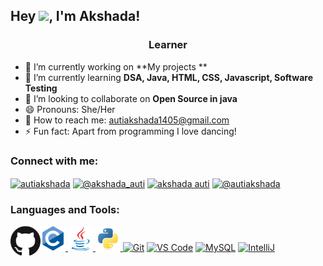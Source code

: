## Hey <img src="https://github.com/TheDudeThatCode/TheDudeThatCode/blob/master/Assets/Hi.gif" width="29">, I'm Akshada!
<h3 align="center">Learner</h3>

- 🔭 I’m currently working on **My projects **
- 🌱 I’m currently learning **DSA, Java, HTML, CSS, Javascript, Software Testing**
- 👯 I’m looking to collaborate on **Open Source in java**
- 😄 Pronouns: She/Her
- 📧 How to reach me: <a href="mailto:autiakshada1405@gmail.com">autiakshada1405@gmail.com</a>
- ⚡ Fun fact: Apart from programming I love dancing! 



<h3 align="left">Connect with me:</h3>
<p align="left">
<a href="https://codepen.io/autiakshada" target="blank"><img align="center" src="https://raw.githubusercontent.com/rahuldkjain/github-profile-readme-generator/master/src/images/icons/Social/codepen.svg" alt="autiakshada" height="30" width="40" /></a>
<a href="https://twitter.com/@akshada_auti" target="blank"><img align="center" src="https://raw.githubusercontent.com/rahuldkjain/github-profile-readme-generator/master/src/images/icons/Social/twitter.svg" alt="@akshada_auti" height="30" width="40" /></a>
<a href="https://linkedin.com/in/akshada auti" target="blank"><img align="center" src="https://raw.githubusercontent.com/rahuldkjain/github-profile-readme-generator/master/src/images/icons/Social/linked-in-alt.svg" alt="akshada auti" height="30" width="40" /></a>
<a href="https://hashnode.com/@autiakshada" target="blank"><img align="center" src="https://raw.githubusercontent.com/rahuldkjain/github-profile-readme-generator/master/src/images/icons/Social/hashnode.svg" alt="@autiakshada" height="30" width="40" /></a>
 
</p>

<h3 align="left">Languages and Tools:</h3>
<p align="left"> 
<a href="https://www.cprogramming.com/" target="_blank" rel="noreferrer"> <img src="https://raw.githubusercontent.com/devicons/devicon/master/icons/c/c-original.svg" alt="c" width="40" height="40"/> </a>
<a href="https://www.java.com" target="_blank" rel="noreferrer"> <img src="https://raw.githubusercontent.com/devicons/devicon/master/icons/java/java-original.svg" alt="java" width="40" height="40"/> </a>
<a href="https://www.python.org" target="_blank" rel="noreferrer"> <img src="https://raw.githubusercontent.com/devicons/devicon/master/icons/python/python-original.svg" alt="python" width="40" height="40"/> </a>
<a href = "https://git-scm.com/doc"><img src = "https://img.icons8.com/color/48/000000/git.png" alt = "Git" width = "48" height = "48"/></a>
<img align="left" alt="GitHub" width = "48" height = "48" src="https://raw.githubusercontent.com/github/explore/78df643247d429f6cc873026c0622819ad797942/topics/github/github.png" ><a href = "https://code.visualstudio.com/"><img src = "https://img.icons8.com/color/48/000000/visual-studio-code-2019.png" alt = "VS Code" width = "48" height = "48"/></a>
   <a href = "https://www.mysql.com/"><img src = "https://img.icons8.com/color/48/000000/mysql-logo.png" alt = "MySQL" width = "48" height = "48"/></a>
<a href = "https://www.jetbrains.com/idea/"><img src = "https://img.icons8.com/color/48/000000/intellij-idea.png" alt = "IntelliJ" width = "48" height = "48"/></a>

</p>




